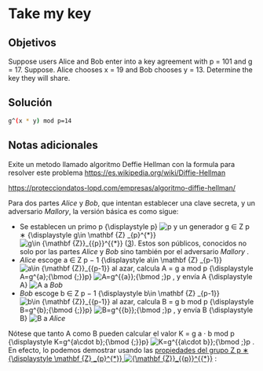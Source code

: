 # Take my key

## Objetivos
Suppose users Alice and Bob enter into a key agreement with p = 101 and g = 17. Suppose. Alice chooses x = 19 and Bob chooses y = 13. Determine the key they will share.


## Solución 
```bash
g^(x * y) mod p=14

```

## Notas adicionales 

Exite un metodo llamado algoritmo Deffie Hellman con la formula para resolver este problema 
https://es.wikipedia.org/wiki/Diffie-Hellman


https://protecciondatos-lopd.com/empresas/algoritmo-diffie-hellman/

Para dos partes _Alice_ y _Bob_, que intentan establecer una clave secreta, y un adversario _Mallory_, la versión básica es como sigue:

-   Se establecen un primo p {\displaystyle p} ![p](https://wikimedia.org/api/rest_v1/media/math/render/svg/81eac1e205430d1f40810df36a0edffdc367af36) y un generador g ∈ Z p ∗ {\displaystyle g\in \mathbf {Z} _{p}^{*}} ![g\in {\mathbf  {Z}}_{{p}}^{{*}}](https://wikimedia.org/api/rest_v1/media/math/render/svg/5fe0b1ae12a3a08332ba3b1255d518608fb7d811) ([3](https://es.wikipedia.org/wiki/Diffie-Hellman#cite_note-3)​). Estos son públicos, conocidos no solo por las partes _Alice_ y _Bob_ sino también por el adversario _Mallory_ .
-   _Alice_ escoge a ∈ Z p − 1 {\displaystyle a\in \mathbf {Z} _{p-1}} ![a\in {\mathbf  {Z}}_{{p-1}}](https://wikimedia.org/api/rest_v1/media/math/render/svg/0a1710c4c3f013ec56df48236f2e44a9438c4571) al azar, calcula A = g a mod p {\displaystyle A=g^{a}\;{\bmod {\;}}p} ![A=g^{{a}}\;{\bmod  \;}p](https://wikimedia.org/api/rest_v1/media/math/render/svg/9a3e4d87e539867e6375524752bd4660f9ee6c8a) , y envía A {\displaystyle A} ![A](https://wikimedia.org/api/rest_v1/media/math/render/svg/7daff47fa58cdfd29dc333def748ff5fa4c923e3) a _Bob_
-   _Bob_ escoge b ∈ Z p − 1 {\displaystyle b\in \mathbf {Z} _{p-1}} ![b\in {\mathbf  {Z}}_{{p-1}}](https://wikimedia.org/api/rest_v1/media/math/render/svg/6d594c70fe799f2c5b2c955f3a71d8204948f2a6) al azar, calcula B = g b mod p {\displaystyle B=g^{b}\;{\bmod {\;}}p} ![B=g^{{b}}\;{\bmod  \;}p](https://wikimedia.org/api/rest_v1/media/math/render/svg/d97a907f31083be2d6673549493ed62cff659d3f) , y envía B {\displaystyle B} ![B](https://wikimedia.org/api/rest_v1/media/math/render/svg/47136aad860d145f75f3eed3022df827cee94d7a) a _Alice_

Nótese que tanto A como B pueden calcular el valor K = g a ⋅ b mod p {\displaystyle K=g^{a\cdot b}\;{\bmod {\;}}p} ![K=g^{{a\cdot b}}\;{\bmod  \;}p](https://wikimedia.org/api/rest_v1/media/math/render/svg/6591046b7e66211cedebd29c66ebe8ef3f1b0ad5) . En efecto, lo podemos demostrar usando
las [propiedades del grupo Z p ∗ {\displaystyle \mathbf {Z} _{p}^{*}} ![{\mathbf  {Z}}_{{p}}^{{*}}](https://wikimedia.org/api/rest_v1/media/math/render/svg/29bbef70beb386889938b05f5049e1cf11d18a1b)](https://es.wikipedia.org/wiki/Aritm%C3%A9tica_modular#Clases_de_equivalencia_módulo_n "Aritmética modular") :


